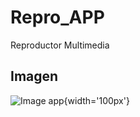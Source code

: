 # Repro_APP
Reproductor Multimedia
## Imagen
![Image app](https://github.com/giramos/SpaceInvaders/blob/master/Practica%207/src/img/app.png){width='100px'}
